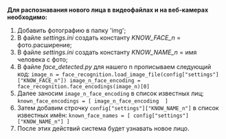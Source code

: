 **Для распознавания нового лица в видеофайлах и на веб-камерах
необходимо:**
 1) Добавить фотографию в папку 'img';
 2) В файле _settings.ini_ создать константу _KNOW_FACE_n_ = фото.расширение;
 3) В файле _settings.ini_ создать константу _KNOW_NAME_n_ = имя человека с фото;
 4) В файле _face_detected.py_ для нашего n прописываем следующий код:
 `image_n = face_recognition.load_image_file(config["settings"]["KNOW_FACE_n"])
  image_n_face_encoding = face_recognition.face_encodings(image_n)[0]`
 5) Далее заносим `image_n_face_encoding` в список известных лиц;
 `known_face_encodings = [
    image_n_face_encoding 
    ]`
 6) Затем добавим строчку `config["settings"]["KNOW_NAME_n"]` в список известных имён:
 `known_face_names = [
    config["settings"]["KNOW_NAME_n"]
   ]`          
 7) После этих действий система будет узнавать новое лицо.   
